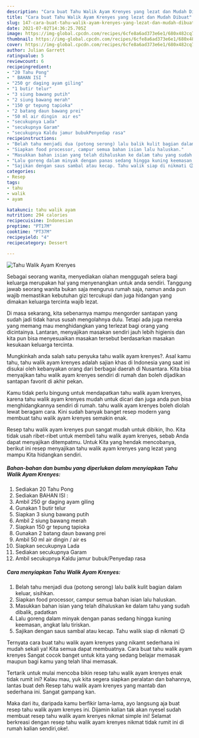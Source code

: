 ```yaml
---
description: "Cara buat Tahu Walik Ayam Krenyes yang lezat dan Mudah Dibuat"
title: "Cara buat Tahu Walik Ayam Krenyes yang lezat dan Mudah Dibuat"
slug: 147-cara-buat-tahu-walik-ayam-krenyes-yang-lezat-dan-mudah-dibuat
date: 2021-07-02T14:36:25.705Z
image: https://img-global.cpcdn.com/recipes/6cfe8a6ad373e6e1/680x482cq70/tahu-walik-ayam-krenyes-foto-resep-utama.jpg
thumbnail: https://img-global.cpcdn.com/recipes/6cfe8a6ad373e6e1/680x482cq70/tahu-walik-ayam-krenyes-foto-resep-utama.jpg
cover: https://img-global.cpcdn.com/recipes/6cfe8a6ad373e6e1/680x482cq70/tahu-walik-ayam-krenyes-foto-resep-utama.jpg
author: Julian Garrett
ratingvalue: 5
reviewcount: 6
recipeingredient:
- "20 Tahu Pong"
- " BAHAN ISI "
- "250 gr daging ayam giling"
- "1 butir telur"
- "3 siung bawang putih"
- "2 siung bawang merah"
- "150 gr tepung tapioka"
- "2 batang daun bawang prei"
- "50 ml air dingin  air es"
- "secukupnya Lada"
- "secukupnya Garam"
- "secukupnya Kaldu jamur bubukPenyedap rasa"
recipeinstructions:
- "Belah tahu menjadi dua (potong serong) lalu balik kulit bagian dalam keluar, sisihkan."
- "Siapkan food processor, campur semua bahan isian lalu haluskan."
- "Masukkan bahan isian yang telah dihaluskan ke dalam tahu yang sudah dibalik, padatkan"
- "Lalu goreng dalam minyak dengan panas sedang hingga kuning keemasan, angkat lalu tiriskan."
- "Sajikan dengan saus sambal atau kecap. Tahu walik siap di nikmati 😉"
categories:
- Resep
tags:
- tahu
- walik
- ayam

katakunci: tahu walik ayam 
nutrition: 294 calories
recipecuisine: Indonesian
preptime: "PT17M"
cooktime: "PT37M"
recipeyield: "4"
recipecategory: Dessert

---
```



![Tahu Walik Ayam Krenyes](https://img-global.cpcdn.com/recipes/6cfe8a6ad373e6e1/680x482cq70/tahu-walik-ayam-krenyes-foto-resep-utama.jpg)

Sebagai seorang wanita, menyediakan olahan menggugah selera bagi keluarga merupakan hal yang menyenangkan untuk anda sendiri. Tanggung jawab seorang  wanita bukan saja mengurus rumah saja, namun anda pun wajib memastikan kebutuhan gizi tercukupi dan juga hidangan yang dimakan keluarga tercinta wajib lezat.

Di masa  sekarang, kita sebenarnya mampu mengorder santapan yang sudah jadi tidak harus susah mengolahnya dulu. Tetapi ada juga mereka yang memang mau menghidangkan yang terlezat bagi orang yang dicintainya. Lantaran, menyajikan masakan sendiri jauh lebih higienis dan kita pun bisa menyesuaikan masakan tersebut berdasarkan masakan kesukaan keluarga tercinta. 



Mungkinkah anda salah satu penyuka tahu walik ayam krenyes?. Asal kamu tahu, tahu walik ayam krenyes adalah sajian khas di Indonesia yang saat ini disukai oleh kebanyakan orang dari berbagai daerah di Nusantara. Kita bisa menyajikan tahu walik ayam krenyes sendiri di rumah dan boleh dijadikan santapan favorit di akhir pekan.

Kamu tidak perlu bingung untuk mendapatkan tahu walik ayam krenyes, karena tahu walik ayam krenyes mudah untuk dicari dan juga anda pun bisa menghidangkannya sendiri di rumah. tahu walik ayam krenyes boleh diolah lewat beragam cara. Kini sudah banyak banget resep modern yang membuat tahu walik ayam krenyes semakin enak.

Resep tahu walik ayam krenyes pun sangat mudah untuk dibikin, lho. Kita tidak usah ribet-ribet untuk membeli tahu walik ayam krenyes, sebab Anda dapat menyajikan ditempatmu. Untuk Kita yang hendak mencobanya, berikut ini resep menyajikan tahu walik ayam krenyes yang lezat yang mampu Kita hidangkan sendiri.

<!--inarticleads1-->

##### Bahan-bahan dan bumbu yang diperlukan dalam menyiapkan Tahu Walik Ayam Krenyes:

1. Sediakan 20 Tahu Pong
1. Sediakan  BAHAN ISI :
1. Ambil 250 gr daging ayam giling
1. Gunakan 1 butir telur
1. Siapkan 3 siung bawang putih
1. Ambil 2 siung bawang merah
1. Siapkan 150 gr tepung tapioka
1. Gunakan 2 batang daun bawang prei
1. Ambil 50 ml air dingin / air es
1. Siapkan secukupnya Lada
1. Sediakan secukupnya Garam
1. Ambil secukupnya Kaldu jamur bubuk/Penyedap rasa




<!--inarticleads2-->

##### Cara menyiapkan Tahu Walik Ayam Krenyes:

1. Belah tahu menjadi dua (potong serong) lalu balik kulit bagian dalam keluar, sisihkan.
1. Siapkan food processor, campur semua bahan isian lalu haluskan.
1. Masukkan bahan isian yang telah dihaluskan ke dalam tahu yang sudah dibalik, padatkan
1. Lalu goreng dalam minyak dengan panas sedang hingga kuning keemasan, angkat lalu tiriskan.
1. Sajikan dengan saus sambal atau kecap. Tahu walik siap di nikmati 😉




Ternyata cara buat tahu walik ayam krenyes yang nikamt sederhana ini mudah sekali ya! Kita semua dapat membuatnya. Cara buat tahu walik ayam krenyes Sangat cocok banget untuk kita yang sedang belajar memasak maupun bagi kamu yang telah lihai memasak.

Tertarik untuk mulai mencoba bikin resep tahu walik ayam krenyes enak tidak rumit ini? Kalau mau, yuk kita segera siapkan peralatan dan bahannya, lantas buat deh Resep tahu walik ayam krenyes yang mantab dan sederhana ini. Sangat gampang kan. 

Maka dari itu, daripada kamu berfikir lama-lama, ayo langsung aja buat resep tahu walik ayam krenyes ini. Dijamin kalian tak akan nyesel sudah membuat resep tahu walik ayam krenyes nikmat simple ini! Selamat berkreasi dengan resep tahu walik ayam krenyes nikmat tidak rumit ini di rumah kalian sendiri,oke!.

